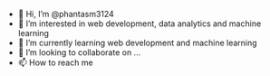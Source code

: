 - 👋 Hi, I’m @phantasm3124
- 👀 I’m interested in web development, data analytics and machine learning
- 🌱 I’m currently learning web development and machine learning
- 💞️ I’m looking to collaborate on ...
- 📫 How to reach me 

<!---
phantasm3124/phantasm3124 is a ✨ special ✨ repository because its `README.md` (this file) appears on your GitHub profile.
You can click the Preview link to take a look at your changes.
--->
